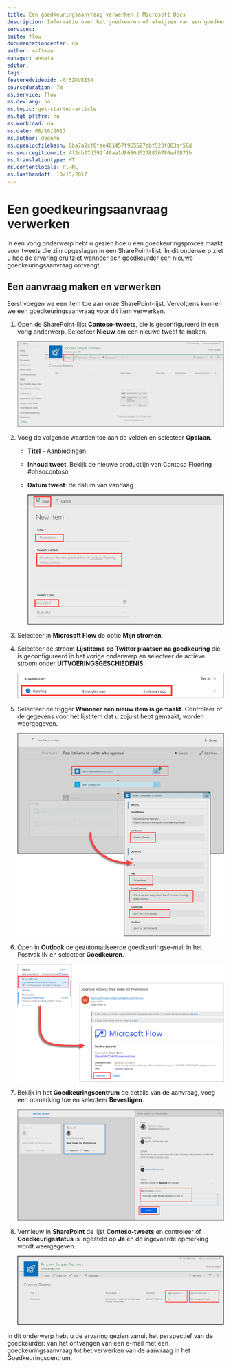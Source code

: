 ```yaml
---
title: Een goedkeuringsaanvraag verwerken | Microsoft Docs
description: Informatie over het goedkeuren of afwijzen van een goedkeuringsaanvraag.
services: 
suite: flow
documentationcenter: na
author: msftman
manager: anneta
editor: 
tags: 
featuredvideoid: -0r5ZKVEIS4
courseduration: 7m
ms.service: flow
ms.devlang: na
ms.topic: get-started-article
ms.tgt_pltfrm: na
ms.workload: na
ms.date: 08/16/2017
ms.author: deonhe
ms.openlocfilehash: 6ba7a2cf0fae481457f965627ebf523f063af50d
ms.sourcegitcommit: 4f2cb27d392f46aa1d8680d6278876780ed3871b
ms.translationtype: HT
ms.contentlocale: nl-NL
ms.lasthandoff: 10/15/2017
---
```

# <a name="process-an-approval-request"></a>Een goedkeuringsaanvraag verwerken
In een vorig onderwerp hebt u gezien hoe u een goedkeuringsproces maakt voor tweets die zijn opgeslagen in een SharePoint-lijst.  In dit onderwerp ziet u hoe de ervaring eruitziet wanneer een goedkeurder een nieuwe goedkeuringsaanvraag ontvangt. 

## <a name="create-and-process-a-request"></a>Een aanvraag maken en verwerken
Eerst voegen we een item toe aan onze SharePoint-lijst. Vervolgens kunnen we een goedkeuringsaanvraag voor dit item verwerken.

1. Open de SharePoint-lijst **Contoso-tweets**, die is geconfigureerd in een vorig onderwerp.  Selecteer **Nieuw** om een nieuwe tweet te maken. 
   
    ![SharePoint-lijst](./media/learning-approval-request/sharepoint-list-home.png)
2. Voeg de volgende waarden toe aan de velden en selecteer **Opslaan**.
   
   * **Titel** - Aanbiedingen
   * **Inhoud tweet**: Bekijk de nieuwe productlijn van Contoso Flooring #ohsocontoso
   * **Datum tweet**: de datum van vandaag
     
     ![SharePoint - nieuw item](./media/learning-approval-request/sharepoint-new-tweet.png)
3. Selecteer in **Microsoft Flow** de optie **Mijn stromen**. 
4. Selecteer de stroom **Lijstitems op Twitter plaatsen na goedkeuring** die is geconfigureerd in het vorige onderwerp en selecteer de actieve stroom onder **UITVOERINGSGESCHIEDENIS**.
   
    ![Uitvoeringsgeschiedenis](./media/learning-approval-request/run-history.png)
5. Selecteer de trigger **Wanneer een nieuw item is gemaakt**. Controleer of de gegevens voor het lijstitem dat u zojuist hebt gemaakt, worden weergegeven.
   
    ![Stroomtrigger](./media/learning-approval-request/approval-flow.png)
6. Open in **Outlook** de geautomatiseerde goedkeuringse-mail in het Postvak IN en selecteer **Goedkeuren**. 
   
    ![Outlook-aanvraag](./media/learning-approval-request/outlook-mail.png)
7. Bekijk in het **Goedkeuringscentrum** de details van de aanvraag, voeg een opmerking toe en selecteer **Bevestigen**. 
   
    ![Goedkeuringscentrum](./media/learning-approval-request/approval-center.png)
8. Vernieuw in **SharePoint** de lijst **Contoso-tweets** en controleer of **Goedkeurigsstatus** is ingesteld op **Ja** en de ingevoerde opmerking wordt weergegeven. 
   
    ![SharePoint - lijst vernieuwen](./media/learning-approval-request/sharepoint-list-approved.png)

In dit onderwerp hebt u de ervaring gezien vanuit het perspectief van de goedkeurder: van het ontvangen van een e-mail met een goedkeuringsaanvraag tot het verwerken van de aanvraag in het Goedkeuringscentrum.

